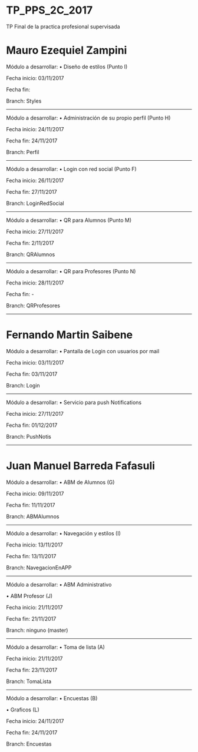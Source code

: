 # TP_PPS_2C_2017
TP Final de la practica profesional supervisada

# Mauro Ezequiel Zampini
Módulo a desarrollar:
• Diseño de estilos (Punto I)

Fecha inicio: 03/11/2017

Fecha fin:

Branch: Styles

-------------------

Módulo a desarrollar:
• Administración de su propio perfil (Punto H)

Fecha inicio: 24/11/2017

Fecha fin: 24/11/2017

Branch: Perfil

-------------------

Módulo a desarrollar:
• Login con red social (Punto F)

Fecha inicio: 26/11/2017

Fecha fin: 27/11/2017

Branch: LoginRedSocial

-------------------

Módulo a desarrollar:
• QR para Alumnos (Punto M)

Fecha inicio: 27/11/2017

Fecha fin: 2/11/2017

Branch: QRAlumnos

-------------------

Módulo a desarrollar:
• QR para Profesores (Punto N)

Fecha inicio: 28/11/2017

Fecha fin: -

Branch: QRProfesores

-------------------

# Fernando Martin Saibene
Módulo a desarrollar:
• Pantalla de Login con usuarios por mail

Fecha inicio: 03/11/2017

Fecha fin: 03/11/2017

Branch: Login

-------------------
Módulo a desarrollar:
• Servicio para push Notifications

Fecha inicio: 27/11/2017

Fecha fin: 01/12/2017

Branch: PushNotis

-------------------

# Juan Manuel Barreda Fafasuli
Módulo a desarrollar: • ABM de Alumnos (G)

Fecha inicio: 09/11/2017

Fecha fin: 11/11/2017

Branch: ABMAlumnos

-------------------

Módulo a desarrollar: • Navegación y estilos (I)

Fecha inicio: 13/11/2017

Fecha fin: 13/11/2017

Branch: NavegacionEnAPP

-------------------

Módulo a desarrollar: • ABM Administrativo 

• ABM Profesor (J)

Fecha inicio: 21/11/2017

Fecha fin: 21/11/2017

Branch: ninguno (master)

-------------------

Módulo a desarrollar: • Toma de lista (A)

Fecha inicio: 21/11/2017

Fecha fin: 23/11/2017

Branch: TomaLista

-------------------

Módulo a desarrollar: • Encuestas (B)

 • Graficos (L)

Fecha inicio: 24/11/2017

Fecha fin: 24/11/2017

Branch: Encuestas
